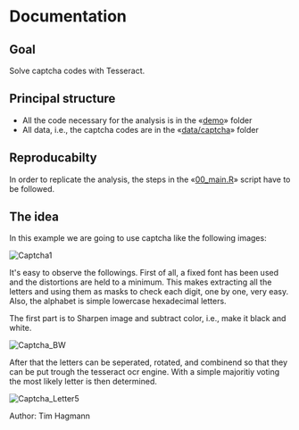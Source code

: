 Documentation
=============

## Goal
Solve captcha codes with Tesseract.

## Principal structure
- All the code necessary for the analysis is in the «[demo][1]» folder
- All data, i.e., the captcha codes are in the «[data/captcha][2]» folder

## Reproducabilty
In order to replicate the analysis, the steps in the «[00_main.R][3]» script have to be followed.

## The idea
In this example we are going to use captcha like the following images:
   
![](https://cdn.rawgit.com/greenore/captchaSolveR/master/data/captcha/captcha1.jpg "Captcha1")

It's easy to observe the followings. First of all, a fixed font has been used and the distortions are held to a minimum. This makes extracting all the letters and using them as masks to check each digit, one by one, very easy. Also, the alphabet is simple lowercase hexadecimal letters.

The first part is to Sharpen image and subtract color, i.e., make it black and white.
   
![](https://cdn.rawgit.com/greenore/captchaSolveR/master/data/captcha/captcha_bw.jpeg "Captcha_BW")

After that the letters can be seperated, rotated, and combinend so that they can be put trough the tesseract ocr engine. With a simple majoritiy voting the most likely letter is then determined.

![](https://cdn.rawgit.com/greenore/captchaSolveR/master/data/captcha/captcha_letter5.jpeg "Captcha_Letter5")

Author: Tim Hagmann

[1]: https://github.com/greenore/captchaSolveR/tree/master/demo
[2]: https://github.com/greenore/captchaSolveR/tree/master/data/captcha
[3]: https://github.com/greenore/captchaSolveR/tree/master/demo/00_main.R
